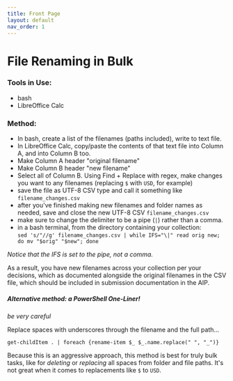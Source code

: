 ```yaml
---
title: Front Page
layout: default
nav_order: 1
---
```


# File Renaming in Bulk

### Tools in Use:
- bash
- LibreOffice Calc

### Method:
- In bash, create a list of the filenames (paths included), write to text file.
- In LibreOffice Calc, copy/paste the contents of that text file into Column A, and into Column B too.
- Make Column A header "original filename"
- Make Column B header "new filename"
- Select all of Column B. Using Find + Replace with regex, make changes you want to any filenames (replacing `$` with `USD`, for example)
- save the file as UTF-8 CSV type and call it something like `filename_changes.csv`
- after you've finished making new filenames and folder names as needed, save and close the new UTF-8 CSV `filename_changes.csv`
- make sure to change the delimiter to be a pipe (`|`) rather than a comma.
- in a bash terminal, from the directory containing your collection:  
`sed 's/"//g' filename_changes.csv | while IFS="\|" read orig new; do mv "$orig" "$new"; done`

*Notice that the IFS is set to the pipe, not a comma.*  

As a result, you have new filenames across your collection per your decisions, which as documented alongside the original filenames in the CSV file, which should be included in submission documentation in the AIP.

##### Alternative method: a PowerShell One-Liner!
*be very careful*

Replace spaces with underscores through the filename and the full path...


`get-childItem . | foreach {rename-item $_ $_.name.replace(" ", "_")}`

Because this is an aggressive approach, this method is best for truly bulk tasks, like for *deleting* or *replacing* all spaces from folder and file paths. It's not great when it comes to replacements like `$` to `USD`.






